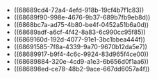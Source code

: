 - ((68689cd4-72a4-4efd-918b-19cf4b7f1c83))
- ((68689f90-998e-4676-9b37-689b7fb9eb8d))
- ((6868bc7a-ad75-4b80-be4f-0452a51b6a0d))
- ((68689adf-a6cf-4f42-8a83-6c990cc95f85))
- ((6869160d-192d-4077-91e1-3bc1bbea444f))
- ((68691585-7f8a-4339-9a70-9670b12da5e7))
- ((68689917-b9f4-4c6c-9924-83d965f4ce00))
- ((68689884-320e-4cd9-a1e3-6b656d0f1aa6))
- ((686898ed-ce78-48b2-9ace-667dd6057a4f))